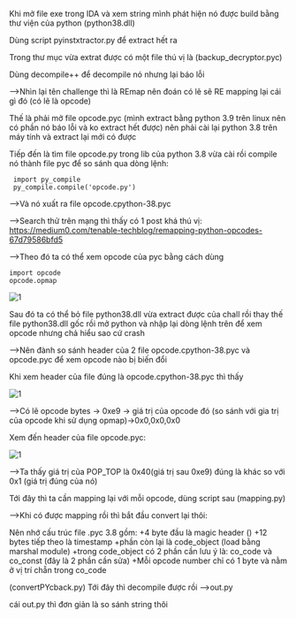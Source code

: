 Khi mở file exe trong IDA và xem string mình phát hiện nó được build bằng thư viện của python (python38.dll)

Dùng script pyinstxtractor.py để extract hết ra

Trong thư mục vừa extrat được có một file thú vị là (backup_decryptor.pyc)

Dùng decompile++ để decompile nó nhưng lại báo lỗi

-->Nhìn lại tên challenge thì là REmap nên đoán có lẽ sẽ RE mapping lại cái gì đó (có lẽ là opcode)

Thế là phải mở file opcode.pyc  (mình extract bằng python 3.9 trên linux nên có phần nó báo lỗi và ko extract hết được) nên phải cài lại python 3.8 trên máy tính và extract lại mới có được 

Tiếp đến là tìm file opcode.py trong lib của python 3.8 vừa cài rồi compile nó thành file pyc để so sánh qua dòng lệnh:
    
     import py_compile
     py_compile.compile('opcode.py')
 
-->Và nó xuất ra file opcode.cpython-38.pyc

-->Search thử trên mạng thì thấy có 1 post khá thú vị: https://medium0.com/tenable-techblog/remapping-python-opcodes-67d79586bfd5

-->Theo đó ta có thể xem opcode của pyc bằng cách dùng 

    import opcode
    opcode.opmap

![1](https://user-images.githubusercontent.com/84214843/142089456-86ba6089-785c-4450-82a6-8ff706766a37.png)

Sau đó ta có thể bỏ file python38.dll vừa extract được của chall rồi thay thế file python38.dll gốc rồi mở python và nhập lại dòng lệnh trên để xem opcode nhưng chả hiểu sao cứ crash

-->Nên đành so sánh header của 2 file opcode.cpython-38.pyc và opcode.pyc để xem opcode nào bị biến đổi 

Khi xem header của file đúng là opcode.cpython-38.pyc thì thấy 

![1](https://user-images.githubusercontent.com/84214843/142089915-d71cfe10-f806-4567-841d-36393c29bb58.png)

-->Có lẽ opcode bytes -> 0xe9 -> giá trị của opcode đó (so sánh với gia trị của opcode khi sử dụng opmap)->0x0,0x0,0x0

Xem đến header của file opcode.pyc:

![1](https://user-images.githubusercontent.com/84214843/142090215-3e51da17-1fe5-4b42-9c7e-bcb797050752.png)

-->Ta thấy giá trị của POP_TOP là 0x40(giá trị sau 0xe9) đúng là khác so với 0x1 (giá trị đúng của nó)

Tới đây thì ta cần mapping lại với mỗi opcode, dùng script sau (mapping.py)

-->Khi có được mapping rồi thì bắt đầu convert lại thôi:

Nên nhớ cấu trúc file .pyc 3.8 gồm:
    +4 byte đầu là magic header ()
    +12 bytes tiếp theo là timestamp
    +phần còn lại là code_object  (load bằng marshal module)
    +trong code_object có 2 phần cần lưu ý là: co_code và co_const (đây là 2 phần cần sửa)
    +Mỗi opcode number chỉ có 1 byte và nằm ở vị trí chẵn trong co_code


(convertPYcback.py)
Tới đây thì decompile được rồi -->out.py

cái out.py thì đơn giản là so sánh string thôi
    

    
 




